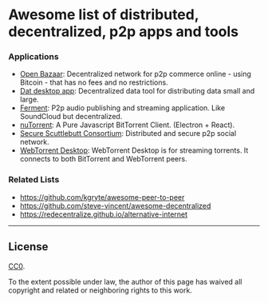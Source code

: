 
# Awesome list of distributed, decentralized, p2p apps and tools


### Applications

* [Open Bazaar](https://openbazaar.org): Decentralized network for p2p commerce online - using Bitcoin - that has no fees and no restrictions.
* [Dat desktop app](https://github.com/datproject/dat-desktop): Decentralized data tool for distributing data small and large.
* [Ferment](https://github.com/mmckegg/ferment): P2p audio publishing and streaming application. Like SoundCloud but decentralized.
* [nuTorrent](https://github.com/LeeChSien/nuTorrent): A Pure Javascript BitTorrent Client. (Electron + React).
* [Secure Scuttlebutt Consortium](https://github.com/ssbc): Distributed and secure p2p social network.
* [WebTorrent Desktop](https://webtorrent.io/desktop): WebTorrent Desktop is for streaming torrents. It connects to both BitTorrent and WebTorrent peers.


### Related Lists

* https://github.com/kgryte/awesome-peer-to-peer
* https://github.com/steve-vincent/awesome-decentralized
* https://redecentralize.github.io/alternative-internet


---

## License

[CC0](http://creativecommons.org/publicdomain/zero/1.0/).

To the extent possible under law, the author of this page has waived all copyright and related or neighboring rights to this work.
